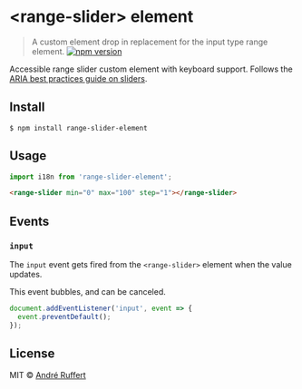 # &lt;range-slider&gt; element

> A custom element drop in replacement for the input type range element.
[![npm version](https://img.shields.io/npm/v/range-slider-element.svg)](https://www.npmjs.com/package/range-slider-element)

Accessible range slider custom element with keyboard support. Follows the [ARIA best practices guide on sliders](https://www.w3.org/TR/wai-aria-practices/#slider).


## Install

```
$ npm install range-slider-element
```


## Usage

```js
import i18n from 'range-slider-element';
```

```html
<range-slider min="0" max="100" step="1"></range-slider>
```


## Events

### `input`

The `input` event gets fired from the `<range-slider>` element when the value updates.

This event bubbles, and can be canceled.

```js
document.addEventListener('input', event => {
  event.preventDefault();
});
```


## License

MIT © [André Ruffert](https://andreruffert.com)
